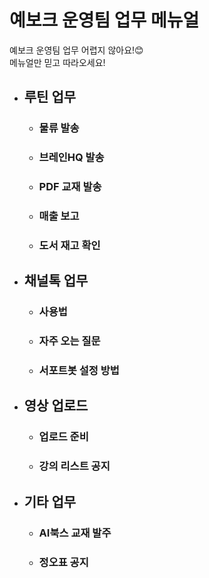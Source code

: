 <html>
  <head>
  <h1 id="title">예보크 운영팀 업무 메뉴얼</h1>
    <span>
      <p>
        예보크 운영팀 업무 어렵지 않아요!😊<br>
        메뉴얼만 믿고 따라오세요!
      </p>
    </span>
  <ul>
   <li>
     <h2>루틴 업무</h2>
     <ul>
       <li>
         <h3 a href="">물류 발송</h3>
       </li>
       <li>
         <h3 a href="">브레인HQ 발송</h3>
       </li>
       <li>
         <h3 a href="">PDF 교재 발송</h3>
       </li>
       <li>
         <h3 a href="">매출 보고</h3>
       </li>
       <li>
         <h3 a href="">도서 재고 확인</h3>
       </li>
      </ul>
   </li>
    <li>
      <h2>채널톡 업무</h2>
      <ul>
        <li>
          <h3 a href="">사용법</h3>
        </li>
        <li>
          <h3 a href="">자주 오는 질문</h3>
        </li>
        <li>
          <h3 a href="">서포트봇 설정 방법</h3>
        </li>
      </ul>
    </li>
    <li>
      <h2>영상 업로드</h2>
      <ul>
        <li>
          <h3 a href="">업로드 준비</h3>
        </li>
        <li>
          <h3 a href="">강의 리스트 공지</h3>
        </li>
      </ul>
      </li>
    <li>
      <h2>기타 업무</h2>
      <ul>
        <li>
          <h3 a href="">AI북스 교재 발주</h3>
        </li>
        <li>
          <h3 a href="">정오표 공지</h3>
        </li>
      </ul>
    </li>
  </ul>
  </head>
</html>
